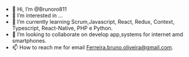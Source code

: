 - 👋 Hi, I’m @Brunoro811
- 👀 I’m interested in ...
- 🌱 I’m currently learning Scrum,Javascript, React, Redux, Context, Typescript, React-Native, PHP e Python.
- 💞️ I’m looking to collaborate on develop app,systems for internet amd smartphones.
- 📫 How to reach me for email Ferreira.bruno.oliveira@gmail.com.

<!---
Brunoro811/Brunoro811 is a ✨ special ✨ repository because its `README.md` (this file) appears on your GitHub profile.
You can click the Preview link to take a look at your changes.
--->

